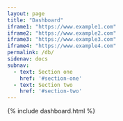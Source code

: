 ```yaml
---
layout: page
title: "Dashboard"
iframe1: "https://www.example1.com"
iframe2: "https://www.example2.com"
iframe3: "https://www.example3.com"
iframe4: "https://www.example4.com"
permalink: /db/
sidenav: docs
subnav:
  - text: Section one
    href: '#section-one'
  - text: Section two
    href: '#section-two'
---
```


{% include dashboard.html %}
